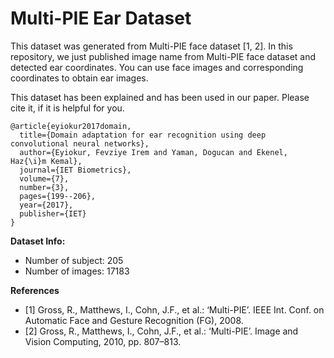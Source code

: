 # Multi-PIE Ear Dataset

This dataset was generated from Multi-PIE face dataset [1, 2]. In this repository, we just published image name from Multi-PIE face dataset and detected ear coordinates. You can use face images and corresponding coordinates to obtain ear images.

This dataset has been explained and has been used in our paper. Please cite it, if it is helpful for you.
```
@article{eyiokur2017domain,
  title={Domain adaptation for ear recognition using deep convolutional neural networks},
  author={Eyiokur, Fevziye Irem and Yaman, Dogucan and Ekenel, Haz{\i}m Kemal},
  journal={IET Biometrics},
  volume={7},
  number={3},
  pages={199--206},
  year={2017},
  publisher={IET}
}
```


**Dataset Info:**
- Number of subject: 205
- Number of images: 17183


**References**
- [1] Gross, R., Matthews, I., Cohn, J.F., et al.: ‘Multi-PIE’. IEEE Int. Conf. on
Automatic Face and Gesture Recognition (FG), 2008.
- [2] Gross, R., Matthews, I., Cohn, J.F., et al.: ‘Multi-PIE’. Image and Vision
Computing, 2010, pp. 807–813.
